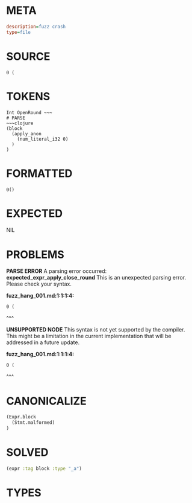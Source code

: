 # META
~~~ini
description=fuzz crash
type=file
~~~
# SOURCE
~~~roc
0 (
~~~
# TOKENS
~~~text
Int OpenRound ~~~
# PARSE
~~~clojure
(block
  (apply_anon
    (num_literal_i32 0)
  )
)
~~~
# FORMATTED
~~~roc
0()
~~~
# EXPECTED
NIL
# PROBLEMS
**PARSE ERROR**
A parsing error occurred: **expected_expr_apply_close_round**
This is an unexpected parsing error. Please check your syntax.

**fuzz_hang_001.md:1:1:1:4:**
```roc
0 (
```
^^^


**UNSUPPORTED NODE**
This syntax is not yet supported by the compiler.
This might be a limitation in the current implementation that will be addressed in a future update.

**fuzz_hang_001.md:1:1:1:4:**
```roc
0 (
```
^^^


# CANONICALIZE
~~~clojure
(Expr.block
  (Stmt.malformed)
)
~~~
# SOLVED
~~~clojure
(expr :tag block :type "_a")
~~~
# TYPES
~~~roc
~~~
